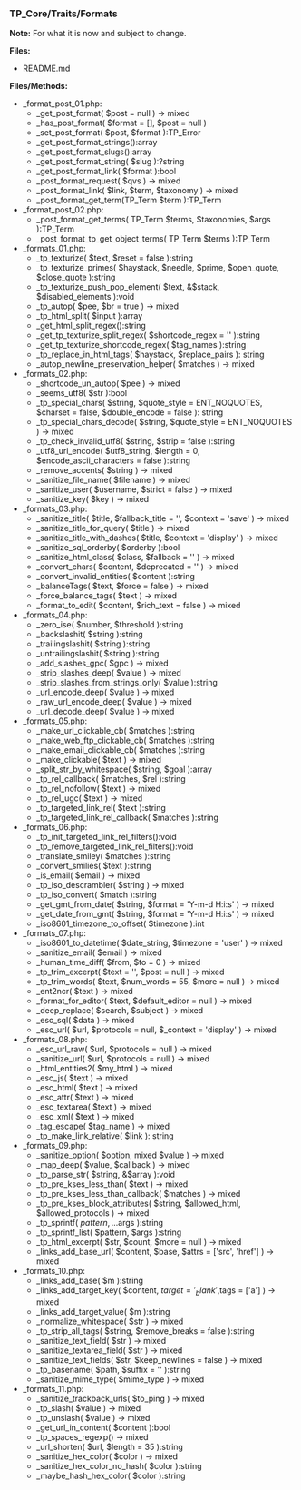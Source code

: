 ### TP_Core/Traits/Formats

**Note:** For what it is now and subject to change. 

**Files:** 
- README.md

**Files/Methods:** 
- _format_post_01.php: 	
	- _get_post_format( $post = null ) -> mixed 
	- _has_post_format( $format = [], $post = null ) 
	- _set_post_format( $post, $format ):TP_Error 
	- _get_post_format_strings():array 
	- _get_post_format_slugs():array 
	- _get_post_format_string( $slug ):?string 
	- _get_post_format_link( $format ):bool 
	- _post_format_request( $qvs ) -> mixed 
	- _post_format_link( $link, $term, $taxonomy ) -> mixed 
	- _post_format_get_term(TP_Term $term ):TP_Term 
- _format_post_02.php: 	
	- _post_format_get_terms( TP_Term $terms, $taxonomies, $args ):TP_Term 
	- _post_format_tp_get_object_terms( TP_Term $terms ):TP_Term 
- _formats_01.php: 	
	- _tp_texturize( $text, $reset = false ):string 
	- _tp_texturize_primes( $haystack, $needle, $prime, $open_quote, $close_quote ):string 
	- _tp_texturize_push_pop_element( $text, &$stack, $disabled_elements ):void 
	- _tp_autop( $pee, $br = true ) -> mixed 
	- _tp_html_split( $input ):array 
	- _get_html_split_regex():string 
	- _get_tp_texturize_split_regex( $shortcode_regex = '' ):string 
	- _get_tp_texturize_shortcode_regex( $tag_names ):string 
	- _tp_replace_in_html_tags( $haystack, $replace_pairs ): string 
	- _autop_newline_preservation_helper( $matches ) -> mixed 
- _formats_02.php: 	
	- _shortcode_un_autop( $pee )  -> mixed
	- _seems_utf8( $str ):bool 
	- _tp_special_chars( $string, $quote_style = ENT_NOQUOTES, $charset = false, $double_encode = false ): string 
	- _tp_special_chars_decode( $string, $quote_style = ENT_NOQUOTES ) -> mixed 
	- _tp_check_invalid_utf8( $string, $strip = false ):string 
	- _utf8_uri_encode( $utf8_string, $length = 0, $encode_ascii_characters = false ):string 
	- _remove_accents( $string ) -> mixed 
	- _sanitize_file_name( $filename ) -> mixed 
	- _sanitize_user( $username, $strict = false ) -> mixed 
	- _sanitize_key( $key ) -> mixed 
- _formats_03.php: 	
	- _sanitize_title( $title, $fallback_title = '', $context = 'save' ) -> mixed  
	- _sanitize_title_for_query( $title ) -> mixed  
	- _sanitize_title_with_dashes( $title, $context = 'display' ) -> mixed  
	- _sanitize_sql_orderby( $orderby ):bool 
	- _sanitize_html_class( $class, $fallback = '' ) -> mixed  
	- _convert_chars( $content, $deprecated = '' ) -> mixed  
	- _convert_invalid_entities( $content ):string 
	- _balanceTags( $text, $force = false ) -> mixed  
	- _force_balance_tags( $text ) -> mixed  
	- _format_to_edit( $content, $rich_text = false ) -> mixed  
- _formats_04.php: 	
	- _zero_ise( $number, $threshold ):string 
	- _backslashit( $string ):string 
	- _trailingslashit( $string ):string 
	- _untrailingslashit( $string ):string 
	- _add_slashes_gpc( $gpc ) -> mixed 
	- _strip_slashes_deep( $value ) -> mixed 
	- _strip_slashes_from_strings_only( $value ):string 
	- _url_encode_deep( $value ) -> mixed 
	- _raw_url_encode_deep( $value ) -> mixed 
	- _url_decode_deep( $value ) -> mixed 
- _formats_05.php: 	
	- _make_url_clickable_cb( $matches ):string 
	- _make_web_ftp_clickable_cb( $matches ):string 
	- _make_email_clickable_cb( $matches ):string 
	- _make_clickable( $text ) -> mixed 
	- _split_str_by_whitespace( $string, $goal ):array 
	- _tp_rel_callback( $matches, $rel ):string 
	- _tp_rel_nofollow( $text ) -> mixed 
	- _tp_rel_ugc( $text ) -> mixed 
	- _tp_targeted_link_rel( $text ):string 
	- _tp_targeted_link_rel_callback( $matches ):string 
- _formats_06.php: 	
	- _tp_init_targeted_link_rel_filters():void 
	- _tp_remove_targeted_link_rel_filters():void 
	- _translate_smiley( $matches ):string 
	- _convert_smilies( $text ):string 
	- _is_email( $email ) -> mixed  
	- _tp_iso_descrambler( $string ) -> mixed  
	- _tp_iso_convert( $match ):string 
	- _get_gmt_from_date( $string, $format = 'Y-m-d H:i:s' ) -> mixed  
	- _get_date_from_gmt( $string, $format = 'Y-m-d H:i:s' ) -> mixed  
	- _iso8601_timezone_to_offset( $timezone ):int 
- _formats_07.php: 	
	- _iso8601_to_datetime( $date_string, $timezone = 'user' ) -> mixed 
	- _sanitize_email( $email ) -> mixed 
	- _human_time_diff( $from, $to = 0 ) -> mixed 
	- _tp_trim_excerpt( $text = '', $post = null ) -> mixed 
	- _tp_trim_words( $text, $num_words = 55, $more = null ) -> mixed 
	- _ent2ncr( $text ) -> mixed 
	- _format_for_editor( $text, $default_editor = null ) -> mixed 
	- _deep_replace( $search, $subject ) -> mixed 
	- _esc_sql( $data ) -> mixed 
	- _esc_url( $url, $protocols = null, $_context = 'display' ) -> mixed 
- _formats_08.php: 	
	- _esc_url_raw( $url, $protocols = null ) -> mixed 
	- _sanitize_url( $url, $protocols = null ) -> mixed 
	- _html_entities2( $my_html ) -> mixed 
	- _esc_js( $text ) -> mixed 
	- _esc_html( $text ) -> mixed 
	- _esc_attr( $text ) -> mixed 
	- _esc_textarea( $text ) -> mixed 
	- _esc_xml( $text ) -> mixed 
	- _tag_escape( $tag_name ) -> mixed 
	- _tp_make_link_relative( $link ): string 
- _formats_09.php: 	
	- _sanitize_option( $option, mixed $value ) -> mixed 
	- _map_deep( $value, $callback ) -> mixed 
	- _tp_parse_str( $string, &$array ):void 
	- _tp_pre_kses_less_than( $text ) -> mixed 
	- _tp_pre_kses_less_than_callback( $matches ) -> mixed 
	- _tp_pre_kses_block_attributes( $string, $allowed_html, $allowed_protocols ) -> mixed 
	- _tp_sprintf( $pattern, ...$args ):string 
	- _tp_sprintf_list( $pattern, $args ):string 
	- _tp_html_excerpt( $str, $count, $more = null ) -> mixed 
	- _links_add_base_url( $content, $base, $attrs = ['src', 'href'] ) -> mixed 
- _formats_10.php: 	
	- _links_add_base( $m ):string 
	- _links_add_target_key( $content, $target = '_blank',$tags = ['a'] ) -> mixed  
	- _links_add_target_value( $m ):string 
	- _normalize_whitespace( $str ) -> mixed  
	- _tp_strip_all_tags( $string, $remove_breaks = false ):string 
	- _sanitize_text_field( $str ) -> mixed  
	- _sanitize_textarea_field( $str ) -> mixed  
	- _sanitize_text_fields( $str, $keep_newlines = false ) -> mixed  
	- _tp_basename( $path, $suffix = '' ):string 
	- _sanitize_mime_type( $mime_type ) -> mixed  
- _formats_11.php: 	
	- _sanitize_trackback_urls( $to_ping ) -> mixed  
	- _tp_slash( $value ) -> mixed  
	- _tp_unslash( $value ) -> mixed  
	- _get_url_in_content( $content ):bool 
	- _tp_spaces_regexp() -> mixed  
	- _url_shorten( $url, $length = 35 ):string 
	- _sanitize_hex_color( $color ) -> mixed  
	- _sanitize_hex_color_no_hash( $color ):string 
	- _maybe_hash_hex_color( $color ):string 
